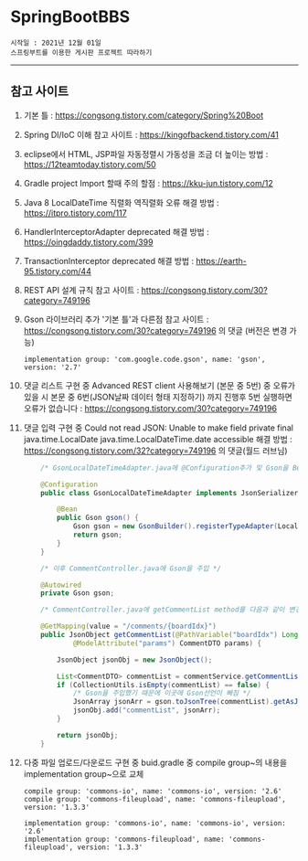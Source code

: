 # SpringBootBBS
    시작일 : 2021년 12월 01일 
    스프링부트를 이용한 게시판 프로젝트 따라하기
---
## 참고 사이트

1. 기본 틀 : https://congsong.tistory.com/category/Spring%20Boot

1. Spring DI/IoC 이해 참고 사이트 : https://kingofbackend.tistory.com/41

1. eclipse에서 HTML, JSP파일 자동정렬시 가동성을 조금 더 높이는 방법 : https://12teamtoday.tistory.com/50

1. Gradle project Import 할때 주의 할점 : https://kku-jun.tistory.com/12

1. Java 8 LocalDateTime 직렬화 역직렬화 오류 해결 방법 : https://itpro.tistory.com/117

1. HandlerInterceptorAdapter deprecated 해결 방법 : https://oingdaddy.tistory.com/399

1. TransactionInterceptor deprecated 해결 방법 : https://earth-95.tistory.com/44

1. REST API 설계 규칙 참고 사이트 : https://congsong.tistory.com/30?category=749196

1. Gson 라이브러리 추가 '기본 틀'과 다른점 참고 사이트 : https://congsong.tistory.com/30?category=749196 의 댓글 (버전은 변경 가능)
    ```
    implementation group: 'com.google.code.gson', name: 'gson', version: '2.7' 
    ```

1. 댓글 리스트 구현 중 Advanced REST client 사용해보기 (본문 중 5번) 중 오류가 있을 시 
본문 중 6번(JSON날짜 데이터 형태 지정하기) 까지 진행후 5번 실행하면 오류가 없습니다 : https://congsong.tistory.com/30?category=749196

1. 댓글 입력 구현 중 Could not read JSON: Unable to make field private final java.time.LocalDate java.time.LocalDateTime.date accessible 해결 방법 : https://congsong.tistory.com/32?category=749196 의 댓글(월드 러브님)

    ``` java
        /* GsonLocalDateTimeAdapter.java에 @Configuration추가 및 Gson을 Bean으로 등록 */

        @Configuration
        public class GsonLocalDateTimeAdapter implements JsonSerializer<LocalDateTime>, JsonDeserializer<LocalDateTime> {

            @Bean
            public Gson gson() {
                Gson gson = new GsonBuilder().registerTypeAdapter(LocalDateTime.class, new GsonLocalDateTimeAdapter()).create();
                return gson;
            }
        }
    ```

    ``` java
        /* 이후 CommentController.java에 Gson을 주입 */

        @Autowired
        private Gson gson;
    ```

    ``` java
        /* CommentController.java에 getCommentList method를 다음과 같이 변경 */

        @GetMapping(value = "/comments/{boardIdx}")
        public JsonObject getCommentList(@PathVariable("boardIdx") Long boardIdx,
                @ModelAttribute("params") CommentDTO params) {

            JsonObject jsonObj = new JsonObject();

            List<CommentDTO> commentList = commentService.getCommentList(params);
            if (CollectionUtils.isEmpty(commentList) == false) {
                /* Gson을 주입했기 때문에 이곳에 Gson선언이 빠짐 */
                JsonArray jsonArr = gson.toJsonTree(commentList).getAsJsonArray();
                jsonObj.add("commentList", jsonArr);
            }

            return jsonObj;
        }
    ```

1. 다중 파일 업로드/다운로드 구현 중 buid.gradle 중 compile group~의 내용을 implementation group~으로 교체

    ```
    compile group: 'commons-io', name: 'commons-io', version: '2.6'
    compile group: 'commons-fileupload', name: 'commons-fileupload', version: '1.3.3' 
    ```

    ```
    implementation group: 'commons-io', name: 'commons-io', version: '2.6'
    implementation group: 'commons-fileupload', name: 'commons-fileupload', version: '1.3.3'
    ```